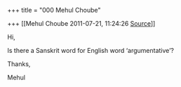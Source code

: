 +++
title = "000 Mehul Choube"

+++
[[Mehul Choube	2011-07-21, 11:24:26 [Source](https://groups.google.com/g/samskrita/c/8a9gDkCAFHg)]]



Hi,



Is there a Sanskrit word for English word ‘argumentative’?







Thanks,

Mehul







